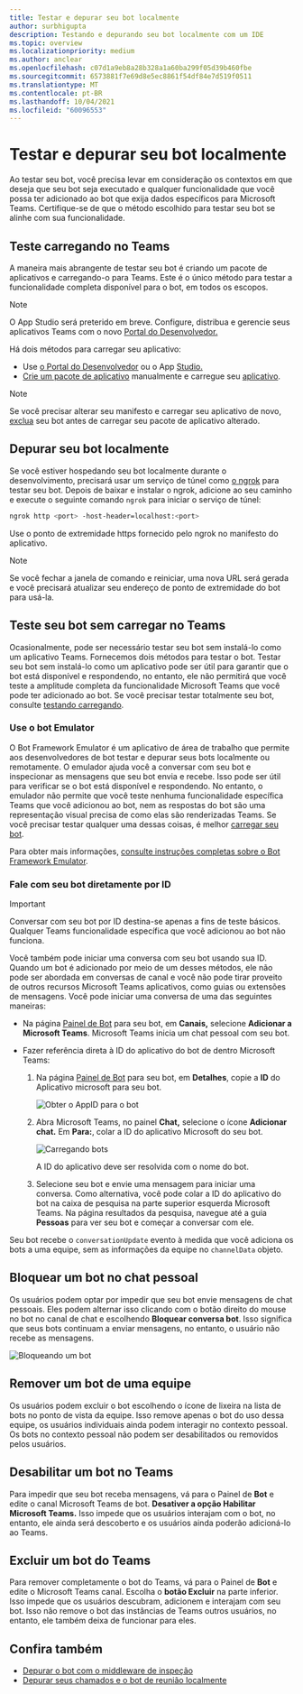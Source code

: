 ```yaml
---
title: Testar e depurar seu bot localmente
author: surbhigupta
description: Testando e depurando seu bot localmente com um IDE
ms.topic: overview
ms.localizationpriority: medium
ms.author: anclear
ms.openlocfilehash: c07d1a9eb8a28b328a1a60ba299f05d39b460fbe
ms.sourcegitcommit: 6573881f7e69d8e5ec8861f54df84e7d519f0511
ms.translationtype: MT
ms.contentlocale: pt-BR
ms.lasthandoff: 10/04/2021
ms.locfileid: "60096553"
---
```

# <a name="test-and-debug-your-bot-locally"></a>Testar e depurar seu bot localmente

Ao testar seu bot, você precisa levar em consideração os contextos em que deseja que seu bot seja executado e qualquer funcionalidade que você possa ter adicionado ao bot que exija dados específicos para Microsoft Teams. Certifique-se de que o método escolhido para testar seu bot se alinhe com sua funcionalidade.

## <a name="test-by-uploading-to-teams"></a>Teste carregando no Teams

A maneira mais abrangente de testar seu bot é criando um pacote de aplicativos e carregando-o para Teams. Este é o único método para testar a funcionalidade completa disponível para o bot, em todos os escopos.

> [!NOTE]
>  O App Studio será preterido em breve. Configure, distribua e gerencie seus aplicativos Teams com o novo [Portal do Desenvolvedor.](https://dev.teams.microsoft.com/)

Há dois métodos para carregar seu aplicativo:
* Use [o Portal do Desenvolvedor](https://dev.teams.microsoft.com/) ou o App [Studio.](~/concepts/build-and-test/app-studio-overview.md)
* [Crie um pacote de aplicativo](~/concepts/build-and-test/apps-package.md) manualmente e carregue seu [aplicativo](~/concepts/deploy-and-publish/apps-upload.md).

> [!NOTE]
> Se você precisar alterar seu manifesto e carregar seu aplicativo de novo, [exclua](#delete-a-bot-from-teams) seu bot antes de carregar seu pacote de aplicativo alterado.

## <a name="debug-your-bot-locally"></a>Depurar seu bot localmente

Se você estiver hospedando seu bot localmente durante o desenvolvimento, precisará usar um serviço de túnel como [o ngrok](https://ngrok.com/) para testar seu bot. Depois de baixar e instalar o ngrok, adicione ao seu caminho e execute o seguinte comando `ngrok` para iniciar o serviço de túnel:

```bash
ngrok http <port> -host-header=localhost:<port>
```

Use o ponto de extremidade https fornecido pelo ngrok no manifesto do aplicativo. 

> [!NOTE]
> Se você fechar a janela de comando e reiniciar, uma nova URL será gerada e você precisará atualizar seu endereço de ponto de extremidade do bot para usá-la.

## <a name="test-your-bot-without-uploading-to-teams"></a>Teste seu bot sem carregar no Teams

Ocasionalmente, pode ser necessário testar seu bot sem instalá-lo como um aplicativo Teams. Fornecemos dois métodos para testar o bot. Testar seu bot sem instalá-lo como um aplicativo pode ser útil para garantir que o bot está disponível e respondendo, no entanto, ele não permitirá que você teste a amplitude completa da funcionalidade Microsoft Teams que você pode ter adicionado ao bot. Se você precisar testar totalmente seu bot, consulte [testando carregando](#test-by-uploading-to-teams).

### <a name="use-the-bot-emulator"></a>Use o bot Emulator

O Bot Framework Emulator é um aplicativo de área de trabalho que permite aos desenvolvedores de bot testar e depurar seus bots localmente ou remotamente. O emulador ajuda você a conversar com seu bot e inspecionar as mensagens que seu bot envia e recebe. Isso pode ser útil para verificar se o bot está disponível e respondendo. No entanto, o emulador não permite que você teste nenhuma funcionalidade específica Teams que você adicionou ao bot, nem as respostas do bot são uma representação visual precisa de como elas são renderizadas Teams. Se você precisar testar qualquer uma dessas coisas, é melhor [carregar seu bot](#test-by-uploading-to-teams).

Para obter mais informações, [consulte instruções completas sobre o Bot Framework Emulator](/azure/bot-service/bot-service-debug-emulator?view=azure-bot-service-4.0&preserve-view=true).

### <a name="talk-to-your-bot-directly-by-id"></a>Fale com seu bot diretamente por ID

> [!Important]
> Conversar com seu bot por ID destina-se apenas a fins de teste básicos. Qualquer Teams funcionalidade específica que você adicionou ao bot não funciona.

Você também pode iniciar uma conversa com seu bot usando sua ID. Quando um bot é adicionado por meio de um desses métodos, ele não pode ser abordada em conversas de canal e você não pode tirar proveito de outros recursos Microsoft Teams aplicativos, como guias ou extensões de mensagens. Você pode iniciar uma conversa de uma das seguintes maneiras:

* Na página [Painel de Bot](https://dev.botframework.com/bots) para seu bot, em **Canais,** selecione **Adicionar a Microsoft Teams**. Microsoft Teams inicia um chat pessoal com seu bot.

* Fazer referência direta à ID do aplicativo do bot de dentro Microsoft Teams:
   1. Na página [Painel de Bot](https://dev.botframework.com/bots) para seu bot, em **Detalhes**, copie a **ID** do Aplicativo microsoft para seu bot.
  
      ![Obter o AppID para o bot](~/assets/images/bots_appid_botframework.png)
  
   2. Abra Microsoft Teams, no painel **Chat,** selecione o ícone **Adicionar chat.** Em **Para:**, colar a ID do aplicativo Microsoft do seu bot.
  
      ![Carregando bots](~/assets/images/bots_uploading.png)

      A ID do aplicativo deve ser resolvida com o nome do bot.

   3. Selecione seu bot e envie uma mensagem para iniciar uma conversa.
      Como alternativa, você pode colar a ID do aplicativo do bot na caixa de pesquisa na parte superior esquerda Microsoft Teams. Na página resultados da pesquisa, navegue até a guia **Pessoas** para ver seu bot e começar a conversar com ele.

Seu bot recebe o `conversationUpdate` evento à medida que você adiciona os bots a uma equipe, sem as informações da equipe no `channelData` objeto.

## <a name="block-a-bot-in-personal-chat"></a>Bloquear um bot no chat pessoal

Os usuários podem optar por impedir que seu bot envie mensagens de chat pessoais. Eles podem alternar isso clicando com o botão direito do mouse no bot no canal de chat e escolhendo **Bloquear conversa bot**. Isso significa que seus bots continuam a enviar mensagens, no entanto, o usuário não recebe as mensagens.

![Bloqueando um bot](~/assets/images/bots/botdisable.png)

## <a name="remove-a-bot-from-a-team"></a>Remover um bot de uma equipe

Os usuários podem excluir o bot escolhendo o ícone de lixeira na lista de bots no ponto de vista da equipe. Isso remove apenas o bot do uso dessa equipe, os usuários individuais ainda podem interagir no contexto pessoal. Os bots no contexto pessoal não podem ser desabilitados ou removidos pelos usuários.

## <a name="disable-a-bot-in-teams"></a>Desabilitar um bot no Teams

Para impedir que seu bot receba mensagens, vá para o Painel de **Bot** e edite o canal Microsoft Teams de bot. **Desativer a opção Habilitar Microsoft Teams.** Isso impede que os usuários interajam com o bot, no entanto, ele ainda será descoberto e os usuários ainda poderão adicioná-lo ao Teams.

## <a name="delete-a-bot-from-teams"></a>Excluir um bot do Teams

Para remover completamente o bot do Teams, vá para o Painel de **Bot** e edite o Microsoft Teams canal. Escolha o **botão Excluir** na parte inferior. Isso impede que os usuários descubram, adicionem e interajam com seu bot. Isso não remove o bot das instâncias de Teams outros usuários, no entanto, ele também deixa de funcionar para eles.

## <a name="see-also"></a>Confira também

* [Depurar o bot com o middleware de inspeção](/azure/bot-service/bot-service-debug-inspection-middleware)
* [Depurar seus chamados e o bot de reunião localmente](~/bots/calls-and-meetings/debugging-local-testing-calling-meeting-bots.md)
